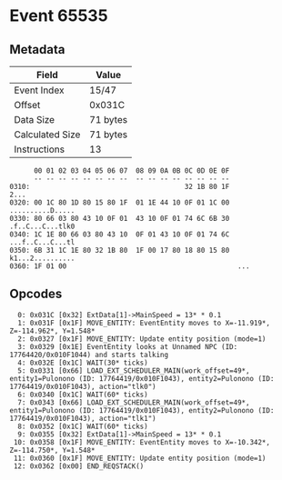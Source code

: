 # Event 65535

## Metadata

| Field           | Value    |
|-----------------|----------|
| Event Index     | 15/47    |
| Offset          | 0x031C   |
| Data Size       | 71 bytes |
| Calculated Size | 71 bytes |
| Instructions    | 13       |

```
      00 01 02 03 04 05 06 07  08 09 0A 0B 0C 0D 0E 0F
      -- -- -- -- -- -- -- --  -- -- -- -- -- -- -- --
0310:                                      32 1B 80 1F              2...
0320: 00 1C 80 1D 80 15 80 1F  01 1E 44 10 0F 01 1C 00  ..........D.....
0330: 80 66 03 80 43 10 0F 01  43 10 0F 01 74 6C 6B 30  .f..C...C...tlk0
0340: 1C 1E 80 66 03 80 43 10  0F 01 43 10 0F 01 74 6C  ...f..C...C...tl
0350: 6B 31 1C 1E 80 32 1B 80  1F 00 17 80 18 80 15 80  k1...2..........
0360: 1F 01 00                                          ...             
```

## Opcodes

```
  0: 0x031C [0x32] ExtData[1]->MainSpeed = 13* * 0.1
  1: 0x031F [0x1F] MOVE_ENTITY: EventEntity moves to X=-11.919*, Z=-114.962*, Y=1.548*
  2: 0x0327 [0x1F] MOVE_ENTITY: Update entity position (mode=1)
  3: 0x0329 [0x1E] EventEntity looks at Unnamed NPC (ID: 17764420/0x010F1044) and starts talking
  4: 0x032E [0x1C] WAIT(30* ticks)
  5: 0x0331 [0x66] LOAD_EXT_SCHEDULER_MAIN(work_offset=49*, entity1=Pulonono (ID: 17764419/0x010F1043), entity2=Pulonono (ID: 17764419/0x010F1043), action="tlk0")
  6: 0x0340 [0x1C] WAIT(60* ticks)
  7: 0x0343 [0x66] LOAD_EXT_SCHEDULER_MAIN(work_offset=49*, entity1=Pulonono (ID: 17764419/0x010F1043), entity2=Pulonono (ID: 17764419/0x010F1043), action="tlk1")
  8: 0x0352 [0x1C] WAIT(60* ticks)
  9: 0x0355 [0x32] ExtData[1]->MainSpeed = 13* * 0.1
 10: 0x0358 [0x1F] MOVE_ENTITY: EventEntity moves to X=-10.342*, Z=-114.750*, Y=1.548*
 11: 0x0360 [0x1F] MOVE_ENTITY: Update entity position (mode=1)
 12: 0x0362 [0x00] END_REQSTACK()
```
